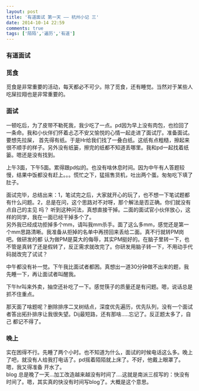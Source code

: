 ```yaml
---
layout: post
title: '有道面试 第一天 —— 杭州小记 三'
date: 2014-10-14 22:59
comments: true
tags: ['陌陌','遍历','有道']
---
```


###  有道面试  
###  觅食

觅食是非常重要的活动，每天都必不可少。除了觅食，还有睡觉。当然对于某些人吃屎拉翔也是非常重要的。

###  面试

一顿吃后，为了皮带不勒死我，我少吃了一点。pd因为早上没有肉包，也捡回了一条命。我和小伙伴们怀着忐忑不安又愉悦的心情一起走进了面试厅。准备面试。要想先拉屎，
首先得有纸。于是Hr给我们找了一叠白纸。这纸有点粗糙，擦起来很不顺手的样子。另外没有纸篓，擦完的纸都不知道丢哪里。我和pd一起找着纸篓。嗯还是没有找到。

上午3面，下午5面。累得跟pd似的。也没有啥休息时间。因为中午有人答题较慢，结果中饭都没有赶上。。。慌忙之下，猛摇售货机，吐出两个蛋。匆匆吃下填了肚子。

面试完毕，总结出来：1，笔试完之后，大家就开心的玩了，也不想一下笔试题都有什么问题。2，总是在问，这个思路对不对呀，那个解法是否正确。你们就没有点自己的主见
吗？ 听到这种问法，真想直接干掉。二面的面试官小伙伴放心，这样的同学，我在一面已经干掉多个了。  
另外我已经成功拒掉多个mm，请叫我mm杀手。面了这么多mm，感觉还是第一个mm思路清晰。我准备从拒掉的名单中再捞回来丢给二面。真不行就转PM岗吧。做研发的都
认为做PM是莫大的侮辱，其实PM挺好的。在脑子里转一下，也不管是真转了还是假转了，反正需求就改完了。你研发用脑子转一下，不用动手代码就改完了试试？

中午都没有补一觉。下午我比面试者都困。真想出一道30分钟做不出来的题，我先睡一下，再让面试者叫醒我。

下午hr叫来外卖，抽空还补吃了一下。感觉筷子的质量还是有问题。嗯，说话总是抓不住重点。

那天面了啥题呢？删除排序二叉树结点，深度优先遍历，优先队列，没有一个面试者答出拓扑排序让我很失望。Dij最短路，还有那啥.....忘记了。反正题太多了，自己
都记不得了。  
###  晚上  
实在困得不行。先睡了两个小时。也不知道为什么，面试的时候电话这么多。晚上了吧，就没有人给我打电话了。pd摇着陌陌就上床了。不好，他戴上眼罩了。嗯，我又得准备
开水了。  
blog 总是晚了一天...加工改造越来越没有时间了....这就是南派三叔写的：快没有时间了。嗯，其实真的快没有时间写blog了。大概是这个意思。  

